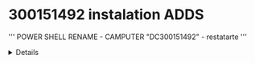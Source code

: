 # 300151492 instalation ADDS

''' POWER SHELL 
RENAME - CAMPUTER "DC300151492" - restatarte 
'''




<details >

'''powershell 
succes restart neded exit code                 featrue result 

reue  no                  seccess              ( active diroctry domauine services , groupe p ...












3Windows PowerShell
Copyright (C) Microsoft Corporation. All rights reserved.
                                                                                             Install the latest PowerShell for new features and improvements! https://aka.ms/PSWindows                                                                                                 PS C:\Users\Administrator> Get-ADDomain                                                      >> Get-ADForest                                                                              

AllowedDNSSuffixes                 : {}
ChildDomains                       : {}
ComputersContainer                 : CN=Computers,DC=DC300151492-00,DC=local
DeletedObjectsContainer            : CN=Deleted Objects,DC=DC300151492-00,DC=local
DistinguishedName                  : DC=DC300151492-00,DC=local
DNSRoot                            : DC300151492-00.local
DomainControllersContainer         : OU=Domain Controllers,DC=DC300151492-00,DC=local
DomainMode                         : Windows2016Domain
DomainSID                          : S-1-5-21-447135690-91861430-3213525697
ForeignSecurityPrincipalsContainer : CN=ForeignSecurityPrincipals,DC=DC300151492-00,DC=local
Forest                             : DC300151492-00.local
InfrastructureMaster               : DC300151492.DC300151492-00.local
LastLogonReplicationInterval       :
LinkedGroupPolicyObjects           : {CN={31B2F340-016D-11D2-945F-00C04FB984F9},CN=Policies,
                                     CN=System,DC=DC300151492-00,DC=local}
LostAndFoundContainer              : CN=LostAndFound,DC=DC300151492-00,DC=local
ManagedBy                          :
Name                               : DC300151492-00
NetBIOSName                        : DC300151492-00
ObjectClass                        : domainDNS
ObjectGUID                         : db9c5f39-529e-458a-b563-ce80b674d08b
ParentDomain                       :
PDCEmulator                        : DC300151492.DC300151492-00.local
PublicKeyRequiredPasswordRolling   : True
QuotasContainer                    : CN=NTDS Quotas,DC=DC300151492-00,DC=local
ReadOnlyReplicaDirectoryServers    : {}
ReplicaDirectoryServers            : {DC300151492.DC300151492-00.local}
RIDMaster                          : DC300151492.DC300151492-00.local
SubordinateReferences              : {DC=ForestDnsZones,DC=DC300151492-00,DC=local,
                                     DC=DomainDnsZones,DC=DC300151492-00,DC=local,
                                     CN=Configuration,DC=DC300151492-00,DC=local}
SystemsContainer                   : CN=System,DC=DC300151492-00,DC=local
UsersContainer                     : CN=Users,DC=DC300151492-00,DC=local

ApplicationPartitions : {DC=ForestDnsZones,DC=DC300151492-00,DC=local,
                        DC=DomainDnsZones,DC=DC300151492-00,DC=local}
CrossForestReferences : {}
DomainNamingMaster    : DC300151492.DC300151492-00.local
Domains               : {DC300151492-00.local}
ForestMode            : Windows2016Forest
GlobalCatalogs        : {DC300151492.DC300151492-00.local}
Name                  : DC300151492-00.local
PartitionsContainer   : CN=Partitions,CN=Configuration,DC=DC300151492-00,DC=local
RootDomain            : DC300151492-00.local
SchemaMaster          : DC300151492.DC300151492-00.local
Sites                 : {Default-First-Site-Name}
SPNSuffixes           : {}
UPNSuffixes           : {}



PS C:\Users\Administrator>
